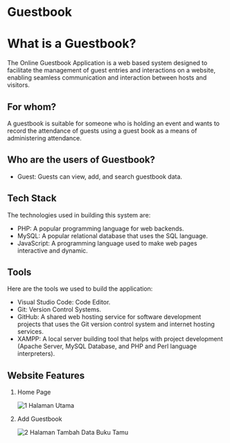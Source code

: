 # Guestbook

# What is a Guestbook?

The Online Guestbook Application is a web based system designed to facilitate the management of guest entries and interactions on a website, enabling seamless communication and interaction between hosts and visitors.

## For whom?

A guestbook is suitable for someone who is holding an event and wants to record the attendance of guests using a guest book as a means of administering attendance.

## Who are the users of Guestbook?

- Guest: Guests can view, add, and search guestbook data.

## Tech Stack

The technologies used in building this system are:
- PHP: A popular programming language for web backends.
- MySQL: A popular relational database that uses the SQL language.
- JavaScript: A programming language used to make web pages interactive and dynamic.

## Tools

Here are the tools we used to build the application:

- Visual Studio Code: Code Editor.
- Git: Version Control Systems.
- GitHub: A shared web hosting service for software development projects that uses the Git version control system and internet hosting services.
- XAMPP: A local server building tool that helps with project development (Apache Server, MySQL Database, and PHP and Perl language interpreters).

## Website Features

1. Home Page

   ![1  Halaman Utama](https://github.com/indahcf/Guestbook/assets/104883886/73c70eeb-4065-48c5-90e3-efb67fb9e2ff)

2. Add Guestbook

   ![2  Halaman Tambah Data Buku Tamu](https://github.com/indahcf/Guestbook/assets/104883886/e8584e14-92e9-4f29-8381-a80feb207634)
